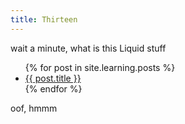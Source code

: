 ```yaml
---
title: Thirteen
---
```

wait a minute, what is this Liquid stuff<br>
<ul>
  {% for post in site.learning.posts %}
    <li>
      <a href="{{ post.url }}">{{ post.title }}</a>
    </li>
  {% endfor %}
</ul>
oof, hmmm
  
